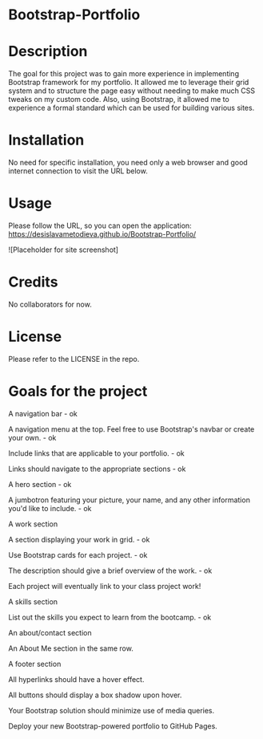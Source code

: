 # Bootstrap-Portfolio

# Description
The goal for this project was to gain more experience in implementing Bootstrap framework for my portfolio. It allowed me to leverage their grid system and to structure the page easy without needing to make much CSS tweaks on my custom code. Also, using Bootstrap, it allowed me to experience a formal standard which can be used for building various sites. 

# Installation
No need for specific installation, you need only a web browser and good internet connection to visit the URL below.

# Usage
Please follow the URL, so you can open the application: https://desislavametodieva.github.io/Bootstrap-Portfolio/

![Placeholder for site screenshot]

# Credits
No collaborators for now.

# License
Please refer to the LICENSE in the repo.

# Goals for the project

A navigation bar - ok 

A navigation menu at the top. Feel free to use Bootstrap's navbar or create your own. - ok

Include links that are applicable to your portfolio.   - ok

Links should navigate to the appropriate sections - ok

A hero section - ok 

A jumbotron featuring your picture, your name, and any other information you'd like to include. - ok 

A work section

A section displaying your work in grid. - ok

Use Bootstrap cards for each project. - ok

The description should give a brief overview of the work. - ok

Each project will eventually link to your class project work!

A skills section

List out the skills you expect to learn from the bootcamp. - ok

An about/contact section

An About Me section in the same row.

A footer section

All hyperlinks should have a hover effect.

All buttons should display a box shadow upon hover.

Your Bootstrap solution should minimize use of media queries.

Deploy your new Bootstrap-powered portfolio to GitHub Pages.